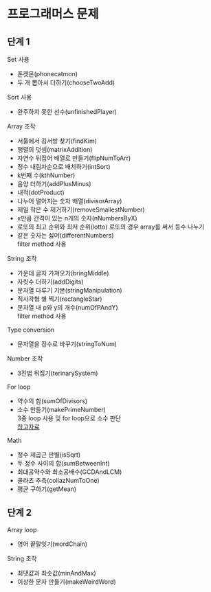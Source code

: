 # 프로그래머스 문제

## 단계 1
Set 사용
- 폰켓몬(phonecatmon)
- 두 개 뽑아서 더하기(chooseTwoAdd)

Sort 사용
- 완주하지 못한 선수(unfinishedPlayer)

Array 조작
- 서울에서 김서방 찾기(findKim)
- 행렬의 덧셈(matrixAddition)
- 자연수 뒤집어 배열로 만들기(flipNumToArr)
- 정수 내림차순으로 배치하기(intSort)
- k번째 수(kthNumber)
- 음양 더하기(addPlusMinus)
- 내적(dotProduct)
- 나누어 떨어지는 숫자 배열(divisorArray)
- 제일 작은 수 제거하기(removeSmallestNumber)
- x만큼 간격이 있는 n개의 숫자(nNumbersByX)
- 로또의 최고 순위와 최저 순위(lotto)
로또의 경우 array를 써서 등수 나누기
- 같은 숫자는 싫어(differentNumbers)\
filter method 사용

String 조작
- 가운데 글자 가져오기(bringMiddle)
- 자릿수 더하기(addDigits)
- 문자열 다루기 기본(stringManipulation)
- 직사각형 별 찍기(rectangleStar)
- 문자열 내 p와 y의 개수(numOfPAndY)\
filter method 사용

Type conversion
- 문자열을 정수로 바꾸기(stringToNum)

Number 조작
- 3진법 뒤집기(terinarySystem)

For loop
- 약수의 합(sumOfDivisors)
- 소수 만들기(makePrimeNumber)\
3중 loop 사용 및 for loop으로 소수 판단\
[참고자료](https://velog.io/@ehddek/프로그래머스-소수만들기)

Math
- 정수 제곱근 판별(isSqrt)
- 두 정수 사이의 합(sumBetweenInt)
- 최대공약수와 최소공배수(GCDAndLCM)
- 콜라츠 추측(collazNumToOne)
- 평균 구하기(getMean)

## 단계 2
Array loop
- 영어 끝말잇기(wordChain)

String 조작
- 최댓값과 최솟값(minAndMax)
- 이상한 문자 만들기(makeWeirdWord)